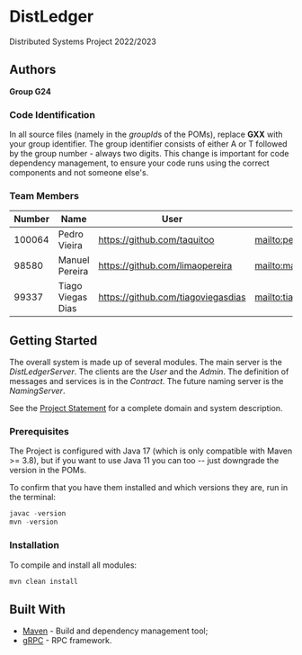 # DistLedger

Distributed Systems Project 2022/2023

## Authors
 
**Group G24**

### Code Identification

In all source files (namely in the *groupId*s of the POMs), replace __GXX__ with your group identifier. The group
identifier consists of either A or T followed by the group number - always two digits. This change is important for 
code dependency management, to ensure your code runs using the correct components and not someone else's.

### Team Members


| Number | Name              | User                                 | Email                                          |
|--------|-------------------|--------------------------------------|------------------------------------------------|
| 100064 | Pedro Vieira      | <https://github.com/taquitoo>        | <mailto:pedroperezvieira@tecnico.ulisboa.pt>   |
| 98580  | Manuel Pereira    | <https://github.com/limaopereira>    | <mailto:manuelgpereira@tecnico.ulisboa.pt>     |
| 99337  | Tiago Viegas Dias | <https://github.com/tiagoviegasdias> | <mailto:tiagoviegasdias@tecnico.ulisboa.pt>    |

## Getting Started

The overall system is made up of several modules. The main server is the _DistLedgerServer_. The clients are the _User_ 
and the _Admin_. The definition of messages and services is in the _Contract_. The future naming server
is the _NamingServer_.

See the [Project Statement](https://github.com/tecnico-distsys/DistLedger) for a complete domain and system description.

### Prerequisites

The Project is configured with Java 17 (which is only compatible with Maven >= 3.8), but if you want to use Java 11 you
can too -- just downgrade the version in the POMs.

To confirm that you have them installed and which versions they are, run in the terminal:

```s
javac -version
mvn -version
```

### Installation

To compile and install all modules:

```s
mvn clean install
```

## Built With

* [Maven](https://maven.apache.org/) - Build and dependency management tool;
* [gRPC](https://grpc.io/) - RPC framework.
